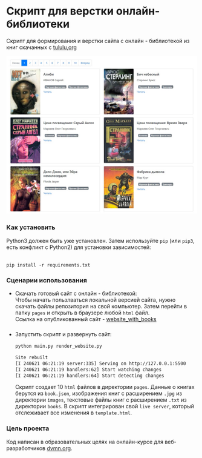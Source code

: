# Скрипт для верстки онлайн-библиотеки

Скрипт для формирования и верстки сайта с онлайн - библиотекой из книг скачанных с [tululu,org](https://tululu.org/)

![screenshot](https://github.com/Aleksey525/static_site/blob/main/image.jpg/)
### Как установить

Python3 должен быть уже установлен. Затем используйте `pip` (или `pip3`, есть конфликт с Python2) для установки зависимостей:

```

pip install -r requirements.txt

```

### Сценарии использования

* Скачать готовый сайт с онлайн - библиотекой:  
Чтобы начать пользлваться локальной версией сайта, нужно скачать файлы репозитория на свой компьютер. Затем перейти
в папку `pages` и открыть в браузере любой `html` файл.   
  Ссылка на опубликованный сайт - 
[website_with_books](https://aleksey525.github.io/website_with_books/pages/1index.html)
#####
* Запустить скрипт и развернуть сайт:  
    
  ```
  python main.py render_website.py
  ```
  ```
  Site rebuilt
  [I 240621 06:21:19 server:335] Serving on http://127.0.0.1:5500
  [I 240621 06:21:19 handlers:62] Start watching changes
  [I 240621 06:21:19 handlers:64] Start detecting changes
  ```
  Cкрипт создает 10 `html` файлов в директории `pages`. Данные о книгах берутся из `book.json`, 
  изображения книг с расширением `.jpg` из директории `images`, текстовые файлы книг с расширением `.txt` из директории `books`.
  В скрипт интегрирован свой `live server`, который отслеживает все изменения в `template.html`.
   
### Цель проекта
Код написан в образовательных целях на онлайн-курсе для веб-разработчиков [dvmn.org](https://dvmn.org).



  

 


